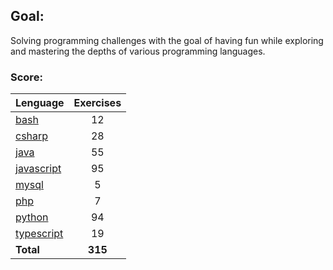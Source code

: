 ## Goal:
Solving programming challenges with the goal of having fun while exploring and mastering the depths of various programming languages.

### Score:
| Lenguage | Exercises |
|---|:---:|
| [bash](/bash) | 12 |
| [csharp](/csharp) | 28 |
| [java](/java) | 55 |
| [javascript](/javascript) | 95 |
| [mysql](/mysql) | 5 |
| [php](/php) | 7 |
| [python](/python) | 94 |
| [typescript](/typescript) | 19 |
| **Total** | **315** |

